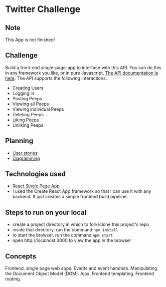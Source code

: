 Twitter Challenge
=================
Note
------
This App is not finished!

Challenge
-------
Build a front-end single-page-app to interface with this API. You can do this in any framework you like, or in pure Javascript.
[The API documentation is here](https://github.com/makersacademy/chitter_api_backend). 
The API supports the following interactions:
* Creating Users
* Logging in
* Posting Peeps
* Viewing all Peeps
* Viewing individual Peeps
* Deleting Peeps
* Liking Peeps
* Unliking Peeps

Planning
-------
* [User stories](https://github.com/Tracht/chitterChallengeJavaScript/wiki/User-stories)
* [Diagramming]()

Technologies used
-------
* [React Single Page App](https://reactjs.org/docs/create-a-new-react-app.html#create-react-app)
* I used the Create React App framework so that I can use it with any backend. It just creates a simple frontend build pipeline. 

Steps to run on your local
--------
* create a project directory in which to fork/clone this project's repo
* inside that directory, run the command ```npm install```
* to start the browser, run the command ```npm start```
* open http://localhost:3000 to view the app in the browser

Concepts
--------
Frontend, single page web apps.
Events and event handlers.
Manipulating the Document Object Model (DOM).
Ajax.
Frontend templating.
Frontend routing.
